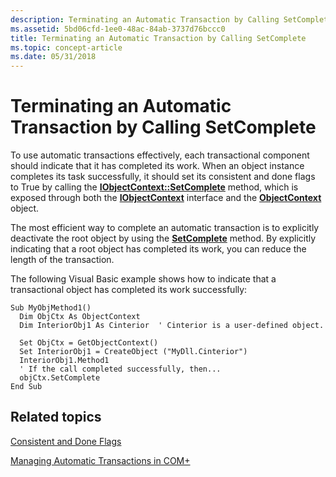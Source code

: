 ```yaml
---
description: Terminating an Automatic Transaction by Calling SetComplete
ms.assetid: 5bd06cfd-1ee0-48ac-84ab-3737d76bccc0
title: Terminating an Automatic Transaction by Calling SetComplete
ms.topic: concept-article
ms.date: 05/31/2018
---
```


# Terminating an Automatic Transaction by Calling SetComplete

To use automatic transactions effectively, each transactional component should indicate that it has completed its work. When an object instance completes its task successfully, it should set its consistent and done flags to True by calling the [**IObjectContext::SetComplete**](/windows/desktop/api/ComSvcs/nf-comsvcs-iobjectcontext-setcomplete) method, which is exposed through both the [**IObjectContext**](/windows/desktop/api/ComSvcs/nn-comsvcs-iobjectcontext) interface and the [**ObjectContext**](/windows/desktop/api/ComSvcs/nn-comsvcs-objectcontext) object.

The most efficient way to complete an automatic transaction is to explicitly deactivate the root object by using the [**SetComplete**](/windows/desktop/api/ComSvcs/nf-comsvcs-iobjectcontext-setcomplete) method. By explicitly indicating that a root object has completed its work, you can reduce the length of the transaction.

The following Visual Basic example shows how to indicate that a transactional object has completed its work successfully:


```VB
Sub MyObjMethod1()
  Dim ObjCtx As ObjectContext
  Dim InteriorObj1 As Cinterior  ' Cinterior is a user-defined object.

  Set ObjCtx = GetObjectContext()
  Set InteriorObj1 = CreateObject ("MyDll.Cinterior")
  InteriorObj1.Method1
  ' If the call completed successfully, then...
  objCtx.SetComplete
End Sub
```



## Related topics

<dl> <dt>

[Consistent and Done Flags](consistent-and-done-flags.md)
</dt> <dt>

[Managing Automatic Transactions in COM+](managing-automatic-transactions-in-com-.md)
</dt> </dl>

 

 



